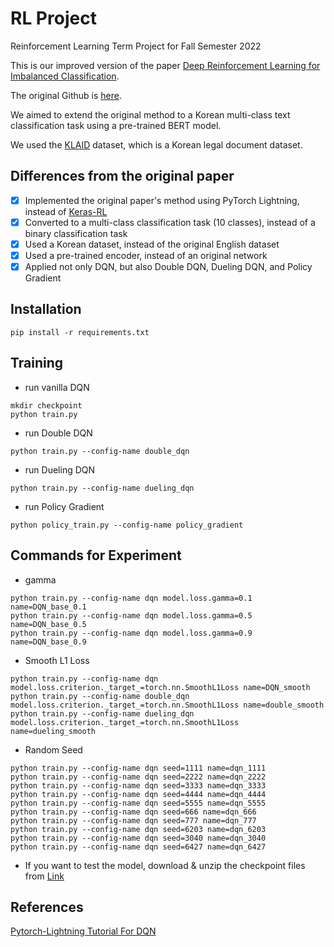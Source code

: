 # RL Project
Reinforcement Learning Term Project for Fall Semester 2022

This is our improved version of the paper [Deep Reinforcement Learning for Imbalanced Classification](https://arxiv.org/abs/1901.01379).

The original Github is [here](https://github.com/linenus/DRL-For-imbalanced-Classification).

We aimed to extend the original method to a Korean multi-class text classification task using a pre-trained BERT model.

We used the [KLAID](https://huggingface.co/datasets/lawcompany/KLAID) dataset, which is a Korean legal document dataset.

## Differences from the original paper

- [x]  Implemented the original paper's method using PyTorch Lightning, instead of [Keras-RL](https://github.com/keras-rl/keras-rl)
- [x]  Converted to a multi-class classification task (10 classes), instead of a binary classification task
- [x]  Used a Korean dataset, instead of the original English dataset
- [x]  Used a pre-trained encoder, instead of an original network
- [x]  Applied not only DQN, but also Double DQN, Dueling DQN, and Policy Gradient

## Installation

```
pip install -r requirements.txt
```

## Training

* run vanilla DQN
```
mkdir checkpoint
python train.py
```

* run Double DQN
```
python train.py --config-name double_dqn
```

* run Dueling DQN
```
python train.py --config-name dueling_dqn
```

* run Policy Gradient
```
python policy_train.py --config-name policy_gradient
```

## Commands for Experiment
* gamma
```
python train.py --config-name dqn model.loss.gamma=0.1 name=DQN_base_0.1
python train.py --config-name dqn model.loss.gamma=0.5 name=DQN_base_0.5
python train.py --config-name dqn model.loss.gamma=0.9 name=DQN_base_0.9
```
* Smooth L1 Loss
```
python train.py --config-name dqn model.loss.criterion._target_=torch.nn.SmoothL1Loss name=DQN_smooth
python train.py --config-name double_dqn model.loss.criterion._target_=torch.nn.SmoothL1Loss name=double_smooth
python train.py --config-name dueling_dqn model.loss.criterion._target_=torch.nn.SmoothL1Loss name=dueling_smooth
```
* Random Seed
```
python train.py --config-name dqn seed=1111 name=dqn_1111
python train.py --config-name dqn seed=2222 name=dqn_2222
python train.py --config-name dqn seed=3333 name=dqn_3333
python train.py --config-name dqn seed=4444 name=dqn_4444
python train.py --config-name dqn seed=5555 name=dqn_5555
python train.py --config-name dqn seed=666 name=dqn_666
python train.py --config-name dqn seed=777 name=dqn_777 
python train.py --config-name dqn seed=6203 name=dqn_6203 
python train.py --config-name dqn seed=3040 name=dqn_3040 
python train.py --config-name dqn seed=6427 name=dqn_6427
```

- If you want to test the model, download & unzip the checkpoint files from [Link](https://sogang365-my.sharepoint.com/:f:/g/personal/jhlee22_o365_sogang_ac_kr/EsMiyFjIG-RPrwXC27cqJOkB5V8YkbOmo060EXBu3n_oaA?e=ymoLwy)


## References
[Pytorch-Lightning Tutorial For DQN](https://pytorch-lightning.readthedocs.io/en/stable/notebooks/lightning_examples/reinforce-learning-DQN.html)
